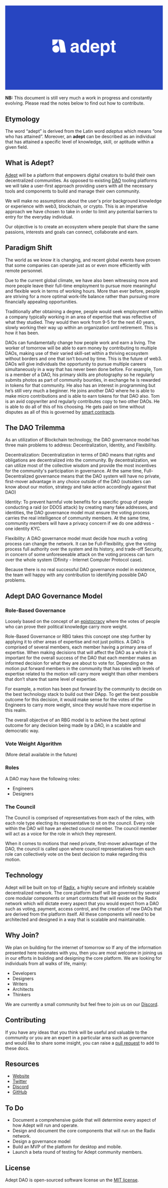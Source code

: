 ![](assets/logo.jpg)

**NB:** This document is still very much a work in progress and constantly evolving. Please read the notes below to find out how to contribute.

## Etymology

The word “adept” is derived from the Latin word *adeptus* which means “one who has attained”. Moreover, an **adept** can be described as an individual that has attained a specific level of knowledge, skill, or aptitude within a given field.

## What is Adept?

[Adept](https://adeptdao.org/) will be a platform that empowers digital creators to build their own decentralized communities. As opposed to existing [DAO](https://cointelegraph.com/ethereum-for-beginners/what-is-a-decentralized-autonomous-organization-and-how-does-a-dao-work) tooling platforms we will take a user-first approach providing users with all the necessary tools and components to build and manage their own community. 

We will make no assumptions about the user's prior background knowledge or experience with web3, blockchain, or crypto. This is an imperative approach we have chosen to take in order to limit any potential barriers to entry for the everyday individual.
 
Our objective is to create an ecosystem where people that share the same passions, interests and goals can connect, collaborate and earn.

## Paradigm Shift

The world as we know it is changing, and recent global events have proven that some companies can operate just as or even more efficiently with remote personnel.

Due to the current global climate, we have also been witnessing more and more people leave their full-time employment to pursue more meaningful and flexible work in terms of working hours. More than ever before, people are striving for a more optimal work-life balance rather than pursuing more financially appealing opportunities.

Traditionally after obtaining a degree, people would seek employment within a company typically working in an area of expertise that was reflective of what they studied. They would then work from 9-5 for the next 40 years, slowly working their way up within an organization until retirement. This is how it has been.

DAOs can fundamentally change how people work and earn a living. The worker of tomorrow will be able to earn money by contributing to multiple DAOs, making use of their varied skill-set within a thriving ecosystem without borders and one that isn’t bound by time. This is the future of web3.
DAOs will give individuals the opportunity to pursue multiple careers simultaneously in a way that has never been done before. For example, Tom is a member of a DAO, his primary skills are photography so he regularly submits photos as part of community bounties, in exchange he is rewarded in tokens for that community. He also has an interest in programming but he’s still very much a beginner. He joins another DAO where he is able to make micro contributions and is able to earn tokens for that DAO also. Tom is an avid copywriter and regularly contributes copy to two other DAOs. He is able to do all of this of his choosing. He gets paid on time without disputes as all of this is governed by [smart contracts](https://www.investopedia.com/terms/s/smart-contracts.asp).

## The DAO Trilemma

As an utilization of Blockchain technology, the DAO governance model has three main problems to address: Decentralization, Identity, and Flexibility.

Decentralization: Decentralization in terms of DAO means that rights and obligations are decentralized into the community. By decentralization, we can utilize most of the collective wisdom and provide the most incentives for the community's participation in governance. At the same time, Full-Decentralized governance means that the DAO system will have no private, first-mover advantage in any choice outside of the DAO (outsiders can know about our motion, strategy and take action accordingly against that DAO)

Identity: To prevent harmful vote benefits for a specific group of people conducting a raid (or DDOS attack) by creating many fake addresses, and identities, the DAO governance model must ensure the voting process carries the real intelligence of community members. At the same time, community members will have a privacy concern if we do one address - one identity KYC.

Flexibility: A DAO governance model must decide how much a voting process can change the network. It can be Full-Flexibility, give the voting process full authority over the system and its history, and trade-off Security, in concern of some unforeseeable attack on the voting process can turn over the whole system (Dfinity - Internet Computer Protocol case).

Because there is no real successful DAO governance model in existence, the team will happy with any contribution to identifying possible DAO problems.

## Adept DAO Governance Model

### Role-Based Governance

Loosely based on the concept of an [epistocracy](https://www.vox.com/2018/7/23/17581394/against-democracy-book-epistocracy-jason-brennan) where the votes of people who can prove their political knowledge carry more weight.

Role-Based Governance or RBG takes this concept one step further by applying it to other areas of expertise and not just politics. A DAO is comprised of several members, each member having a primary area of expertise. When making decisions that will affect the DAO as a whole it is important for the overall success of the DAO that each member makes an informed decision for what they are about to vote for. Depending on the motion put forward members in the community that has roles with levels of expertise related to the motion will carry more weight than other members that don’t share that same level of expertise. 

For example, a motion has been put forward by the community to decide on the best technology stack to build out their DApp. To get the best possible outcome for this decision, it would make sense for the votes of the Engineers to carry more weight, since they would have more expertise in this realm.

The overall objective of an RBG model is to achieve the best optimal outcome for any decision being made by a DAO, in a scalable and democratic way. 

### Vote Weight Algorithm

(More detail available in the future)

### Roles

A DAO may have the following roles:

- Engineers
- Designers

### The Council

The Council is comprised of representatives from each of the roles, with each role type electing its representative to sit on the council. Every role within the DAO will have an elected council member. The council member will act as a voice for the role in which they represent.

When it comes to motions that need private, first-mover advantage of the DAO, the council is called upon where council representatives from each role can collectively vote on the best decision to make regarding this motion.

## Technology

Adept will be built on top of [Radix](https://www.radixdlt.com/), a highly secure and infinitely scalable decentralized network. The core platform itself will be governed by several core modular components or smart contracts that will reside on the Radix network which will dictate every aspect that you would expect from a DAO such as voting, payment, access control, and the creation of new DAOs that are derived from the platform itself. All these components will need to be architected and designed in a way that is scalable and maintainable.

## Why Join?

We plan on building for the internet of tomorrow so If any of the information presented here resonates with you, then you are most welcome in joining us in our efforts in building and designing the core platform. We are looking for individuals from all walks of life, mainly:

* Developers
* Designers
* Writers
* Architects
* Thinkers

We are currently a small community but feel free to join us on our [Discord](https://discord.gg/8s3SVVfKYz).

## Contributing

If you have any ideas that you think will be useful and valuable to the community or you are an expert in a particular area such as governance and would like to share some insight, you can raise a [pull request](https://docs.github.com/en/pull-requests/collaborating-with-pull-requests/proposing-changes-to-your-work-with-pull-requests/about-pull-requests) to add to these docs.

## Resources

* [Website](https://adeptdao.org/)
* [Twitter](https://twitter.com/adeptdao)
* [Discord](https://discord.gg/8s3SVVfKYz)
* [GitHub](https://github.com/adeptdao)

## To Do

* Document a comprehensive guide that will determine every aspect of how Adept will run and operate.
* Design and document the core components that will run on the Radix network.
* Design a governance model
* Build an MVP of the platform for desktop and mobile.
* Launch a beta round of testing for Adept community members.

## License

Adept DAO is open-sourced software license un the [MIT license](https://opensource.org/licenses/MIT).

